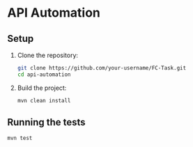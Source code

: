 # API Automation

## Setup

1. Clone the repository:
    ```bash
    git clone https://github.com/your-username/FC-Task.git
    cd api-automation
    ```

2. Build the project:
    ```bash
    mvn clean install
    ```

## Running the tests

```bash
mvn test
